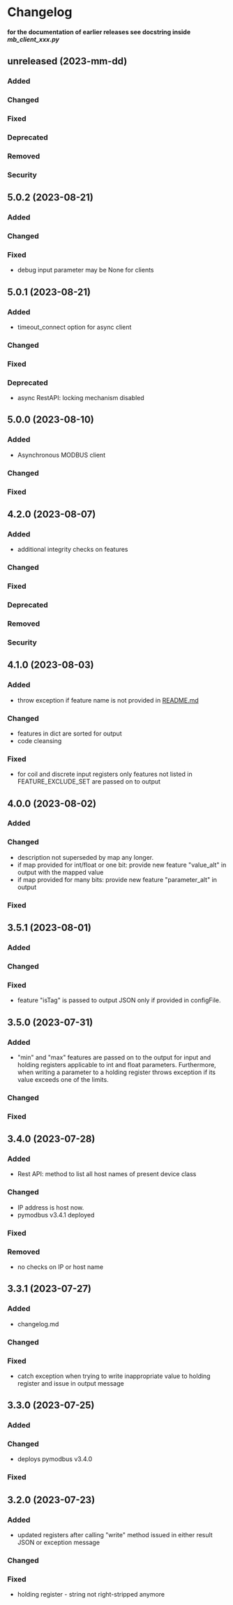 # Changelog 
#### for the documentation of earlier releases see docstring inside *mb_client_xxx.py*
## unreleased (2023-mm-dd)
### Added
### Changed
### Fixed
### Deprecated
### Removed
### Security
## 5.0.2 (2023-08-21)
### Added
### Changed
### Fixed
- debug input parameter may be None for clients
## 5.0.1 (2023-08-21)
### Added
- timeout_connect option for async client
### Changed
### Fixed
### Deprecated
- async RestAPI: locking mechanism disabled 
## 5.0.0 (2023-08-10)
### Added
- Asynchronous MODBUS client
### Changed
### Fixed
## 4.2.0 (2023-08-07)
### Added
- additional integrity checks on features
### Changed
### Fixed
### Deprecated
### Removed
### Security
## 4.1.0 (2023-08-03)
### Added
- throw exception if feature name is not provided 
in [README.md](https://github.com/ccatp/MODBUS/blob/913e3f9ae53a86cc9def6d47ff442d4c4a991fa7/README.md)
### Changed
- features in dict are sorted for output
- code cleansing
### Fixed
- for coil and discrete input registers only features not listed 
in FEATURE_EXCLUDE_SET are passed on to output
## 4.0.0 (2023-08-02)
### Added
### Changed
- description not superseded by map any longer. 
- if map provided for int/float or one bit: provide new feature "value_alt" in output with the mapped value
- if map provided for many bits: provide new feature "parameter_alt" in output
### Fixed
## 3.5.1 (2023-08-01)
### Added
### Changed
### Fixed
- feature "isTag" is passed to output JSON only if provided in configFile. 
## 3.5.0 (2023-07-31)
### Added
- "min" and "max" features are passed on to the output for input and holding 
registers applicable to int and float parameters. Furthermore, when writing 
a parameter to a holding register throws exception if its value exceeds 
one of the limits.
### Changed
### Fixed
## 3.4.0 (2023-07-28)
### Added
- Rest API: method to list all host names of present device class 
### Changed
- IP address is host now. 
- pymodbus v3.4.1 deployed
### Fixed
### Removed
- no checks on IP or host name
## 3.3.1 (2023-07-27)
### Added
- changelog.md
### Changed
### Fixed
- catch exception when trying to write inappropriate value to holding 
register and issue in output message
## 3.3.0 (2023-07-25)
### Added
### Changed
- deploys pymodbus v3.4.0
### Fixed
## 3.2.0 (2023-07-23)
### Added
- updated registers after calling "write" method issued
in either result JSON or exception message
### Changed
### Fixed     
- holding register - string not right-stripped anymore